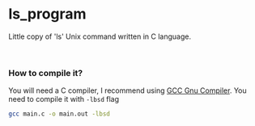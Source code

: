 # ls_program

Little copy of 'ls' Unix command written in C language. 

<br/>

### How to compile it?

You will need a C compiler, I recommend using [GCC Gnu Compiler](https://gcc.gnu.org/). 
You need to compile it with `-lbsd` flag

```bash
gcc main.c -o main.out -lbsd
```

<br/>
